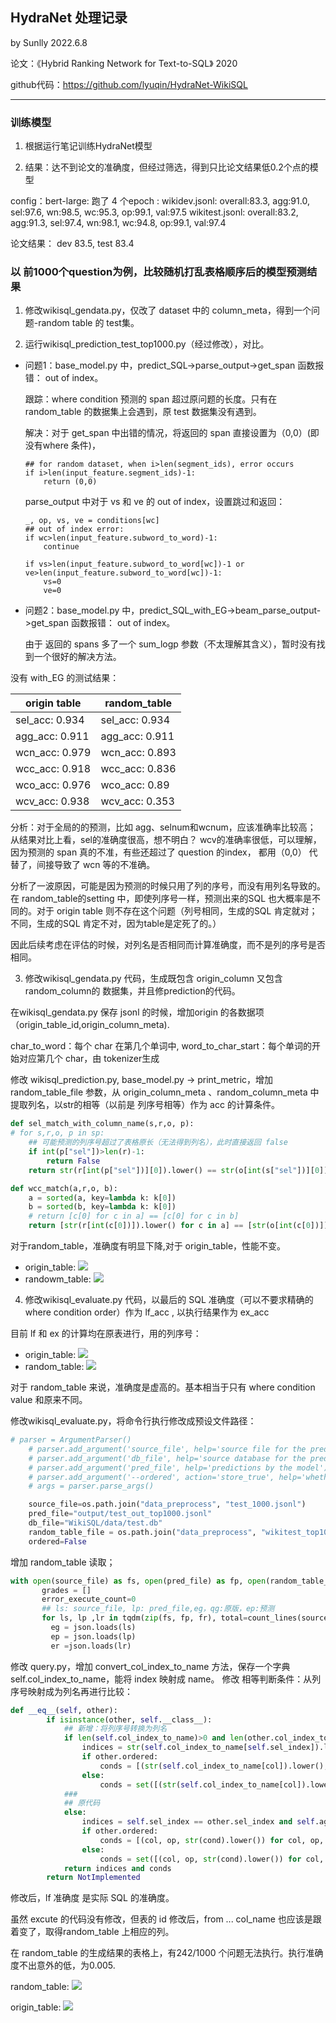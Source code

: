## HydraNet 处理记录

by Sunlly
2022.6.8

论文：《Hybrid Ranking Network for Text-to-SQL》 2020

github代码：https://github.com/lyuqin/HydraNet-WikiSQL

---

### 训练模型

1. 根据运行笔记训练HydraNet模型

2. 结果：达不到论文的准确度，但经过筛选，得到只比论文结果低0.2个点的模型

config：bert-large:
跑了 4 个epoch :
wikidev.jsonl: overall:83.3, agg:91.0, sel:97.6, wn:98.5, wc:95.3, op:99.1, val:97.5
wikitest.jsonl: overall:83.2, agg:91.3, sel:97.4, wn:98.1, wc:94.8, op:99.1, val:97.4

论文结果：
dev 83.5, test 83.4

### 以 前1000个question为例，比较随机打乱表格顺序后的模型预测结果

1. 修改wikisql_gendata.py，仅改了 dataset 中的 column_meta，得到一个问题-random table 的 test集。

2. 运行wikisql_prediction_test_top1000.py（经过修改），对比。

+ 问题1：base_model.py 中，predict_SQL->parse_output->get_span 函数报错：
  out of index。

  跟踪：where condition 预测的 span 超过原问题的长度。只有在 random_table 的数据集上会遇到，原 test 数据集没有遇到。

  解决：对于 get_span 中出错的情况，将返回的 span 直接设置为（0,0）(即没有where 条件)，
  ```
  ## for random dataset, when i>len(segment_ids), error occurs
  if i>len(input_feature.segment_ids)-1:
      return (0,0)
  ```
  parse_output 中对于 vs 和 ve 的 out of index，设置跳过和返回：
  ```
  _, op, vs, ve = conditions[wc]
  ## out of index error:
  if wc>len(input_feature.subword_to_word)-1:
      continue

  if vs>len(input_feature.subword_to_word[wc])-1 or ve>len(input_feature.subword_to_word[wc])-1:
      vs=0
      ve=0
  ```

+ 问题2：base_model.py 中，predict_SQL_with_EG->beam_parse_output->get_span 函数报错：
    out of index。

    由于 返回的 spans 多了一个 sum_logp 参数（不太理解其含义），暂时没有找到一个很好的解决方法。


没有 with_EG 的测试结果：

| origin table   | random_table   |
| -------------- | -------------- |
| sel_acc: 0.934 | sel_acc: 0.934 |
| agg_acc: 0.911 | agg_acc: 0.911 |
| wcn_acc: 0.979 | wcn_acc: 0.893 |
| wcc_acc: 0.918 | wcc_acc: 0.836 |
| wco_acc: 0.976 | wco_acc: 0.89  |
| wcv_acc: 0.938 | wcv_acc: 0.353 |

分析：对于全局的的预测，比如 agg、selnum和wcnum，应该准确率比较高；
从结果对比上看，sel的准确度很高，想不明白？
wcv的准确率很低，可以理解，因为预测的 span 真的不准，有些还超过了 question 的index， 都用（0,0） 代替了，间接导致了 wcn 等的不准确。

分析了一波原因，可能是因为预测的时候只用了列的序号，而没有用列名导致的。在 random_table的setting 中，即使列序号一样，预测出来的SQL 也大概率是不同的。对于 origin table 则不存在这个问题（列号相同，生成的SQL 肯定就对；不同，生成的SQL 肯定不对，因为table是定死了的。）

因此后续考虑在评估的时候，对列名是否相同而计算准确度，而不是列的序号是否相同。

3. 修改wikisql_gendata.py 代码，生成既包含 origin_column 又包含 random_column的 数据集，并且修prediction的代码。

在wikisql_gendata.py 保存 jsonl 的时候，增加origin 的各数据项（origin_table_id,origin_column_meta).

char_to_word：每个 char 在第几个单词中, word_to_char_start：每个单词的开始对应第几个 char，由 tokenizer生成

  修改 wikisql_prediction.py, base_model.py -> print_metric，增加 random_table_file 参数，从 origin_column_meta 、random_column_meta 中提取列名，以str的相等（以前是 列序号相等）作为 acc 的计算条件。

```python
def sel_match_with_column_name(s,r,o, p):
# for s,r,o, p in sp:
    ## 可能预测的列序号超过了表格原长（无法得到列名），此时直接返回 false
    if int(p["sel"])>len(r)-1:
        return False
    return str(r[int(p["sel"])][0]).lower() == str(o[int(s["sel"])][0]).lower()

def wcc_match(a,r,o, b):
    a = sorted(a, key=lambda k: k[0])
    b = sorted(b, key=lambda k: k[0])
    # return [c[0] for c in a] == [c[0] for c in b]
    return [str(r[int(c[0])]).lower() for c in a] == [str(o[int(c[0])]).lower() for c in b]
```
  对于random_table，准确度有明显下降,对于 origin_table，性能不变。
  + origin_table:
  ![](assets/HydraNet处理记录-3e76b825.png)
  + randowm_table:
  ![](assets/HydraNet处理记录-6050b0a2.png)

4. 修改wikisql_evaluate.py 代码，以最后的 SQL 准确度（可以不要求精确的 where condition order）作为 lf_acc , 以执行结果作为 ex_acc

目前 lf 和 ex 的计算均在原表进行，用的列序号：
+ origin_table:
![](assets/HydraNet处理记录-3c725689.png)
+ random_table:
![](assets/HydraNet处理记录-3fd96c83.png)

对于 random_table 来说，准确度是虚高的。基本相当于只有 where condition value 和原来不同。

修改wikisql_evaluate.py，将命令行执行修改成预设文件路径：
```python
# parser = ArgumentParser()
    # parser.add_argument('source_file', help='source file for the prediction')
    # parser.add_argument('db_file', help='source database for the prediction')
    # parser.add_argument('pred_file', help='predictions by the model')
    # parser.add_argument('--ordered', action='store_true', help='whether the exact match should consider the order of conditions')
    # args = parser.parse_args()

    source_file=os.path.join("data_preprocess", "test_1000.jsonl")
    pred_file="output/test_out_top1000.jsonl"
    db_file="WikiSQL/data/test.db"
    random_table_file = os.path.join("data_preprocess", "wikitest_top1000_random.jsonl")
    ordered=False
  ```

增加 random_table 读取；
```python
with open(source_file) as fs, open(pred_file) as fp, open(random_table_file) as fr:
       grades = []
       error_execute_count=0
       ## ls: source_file, lp: pred_file,eg，qg:原版，ep:预测
       for ls, lp ,lr in tqdm(zip(fs, fp, fr), total=count_lines(source_file)):
         eg = json.loads(ls)
         ep = json.loads(lp)
         er =json.loads(lr)
```
修改 query.py，增加 convert_col_index_to_name 方法，保存一个字典 self.col_index_to_name，能将 index 映射成 name。
修改 相等判断条件：从列序号映射成为列名再进行比较：
```python
def __eq__(self, other):
        if isinstance(other, self.__class__):
            ## 新增：将列序号转换为列名
            if len(self.col_index_to_name)>0 and len(other.col_index_to_name)>0:
                indices = str(self.col_index_to_name[self.sel_index]).lower() == str(other.col_index_to_name[other.sel_index]).lower() and self.agg_index == other.agg_index
                if other.ordered:
                    conds = [(str(self.col_index_to_name[col]).lower(), op, str(cond).lower()) for col, op, cond in self.conditions] == [(str(other.col_index_to_name[col]).lower(), op, str(cond).lower()) for col, op, cond in other.conditions]
                else:
                    conds = set([(str(self.col_index_to_name[col]).lower(), op, str(cond).lower()) for col, op, cond in self.conditions]) == set([(str(other.col_index_to_name[col]).lower(), op, str(cond).lower()) for col, op, cond in other.conditions])
            ###
            ## 原代码
            else:
                indices = self.sel_index == other.sel_index and self.agg_index == other.agg_index
                if other.ordered:
                    conds = [(col, op, str(cond).lower()) for col, op, cond in self.conditions] == [(col, op, str(cond).lower()) for col, op, cond in other.conditions]
                else:
                    conds = set([(col, op, str(cond).lower()) for col, op, cond in self.conditions]) == set([(col, op, str(cond).lower()) for col, op, cond in other.conditions])
            return indices and conds
        return NotImplemented
```
修改后，lf 准确度 是实际 SQL 的准确度。

虽然 excute 的代码没有修改，但表的 id 修改后，from ... col_name 也应该是跟着变了，取得random_table 上相应的列。

在 random_table 的生成结果的表格上，有242/1000 个问题无法执行。执行准确度不出意外的低，为0.005.

random_table:
![](assets/HydraNet处理记录-bee0c41c.png)

origin_table:
![](assets/HydraNet处理记录-e510de95.png)
